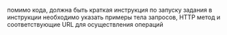 помимо кода, должна быть краткая инструкция по запуску задания
в инструкции необходимо указать примеры тела запросов, HTTP метод и соответствующие URL для осуществления операций